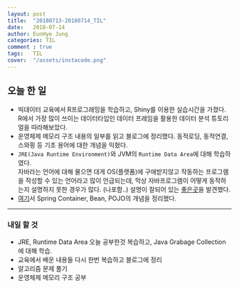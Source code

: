 ```yaml
---
layout: post
title:  "20180713-20180714_TIL"
date:   2018-07-14
author: EunHye Jung
categories: TIL
comment : true
tags:	TIL
cover:  "/assets/instacode.png"
---
```

   
## 오늘 한 일   
* 빅데이터 교육에서 R프로그래밍을 학습하고, Shiny를 이용한 실습시간을 가졌다.   
  R에서 가장 많이 쓰이는 데이터타입인 데이터 프레임을 활용한 데이터 분석 튜토리얼을 따라해보았다.  
* 운영체제 메모리 구조 내용의 일부를 읽고 블로그에 정리했다. 동적로딩, 동적연결, 스와핑 등 기초 용어에 대한 개념을 익혔다.   
* `JRE(Java Runtime Environment)`와 JVM의 `Runtime Data Area`에 대해 학습하였다.  
  자바라는 언어에 대해 물으면 대게 OS(플랫폼)에 구애받지않고 작동하는 프로그램을 작성할 수 있는 언어라고 많이 언급되는데, 막상 자바프로그램이 어떻게 동작하는지 설명하지 못한 경우가 많다. (나포함..) 
  설명이 잘되어 있는 [좋은곳](http://www.holaxprogramming.com/2013/07/16/java-jvm-runtime-data-area/)을 발견했다.  
* [여기](http://jojoldu.tistory.com/28)서 Spring Container, Bean, POJO의 개념을 정리했다.  

  


- - -
   
### 내일 할 것  
* JRE, Runtime Data Area 오늘 공부한것 복습하고, Java Grabage Collection에 대해 학습.  
* 교육에서 배운 내용들 다시 한번 복습하고 블로그에 정리
* 알고리즘 문제 풀기   
* 운영체제 메모리 구조 공부  

